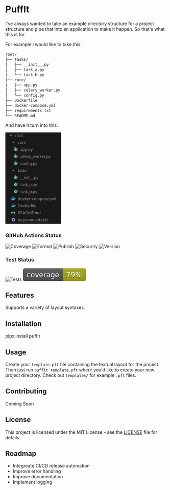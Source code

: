 # PuffIt

I've always wanted to take an example directory structure for a project structure and pipe that into an application to make it happen. So that's what this is for.

For example I would like to take this:

```
root/
├── tasks/
│   ├── __init__.py
│   ├── task_a.py
│   └── task_b.py
├── core/
│   ├── app.py
│   ├── celery_worker.py
│   └── config.py
├── Dockerfile
├── docker-compose.yml
├── requirements.txt
└── README.md
```

And have it turn into this:

![alt text](/docs/imgs/image.png)


### GitHub Actions Status
![Coverage](https://github.com/thechainercygnus/puffit/actions/workflows/coverage.yml/badge.svg) ![Format](https://github.com/thechainercygnus/puffit/actions/workflows/lint_and_format.yml/badge.svg) ![Publish](https://github.com/thechainercygnus/puffit/actions/workflows/publish.yml/badge.svg) ![Security](https://github.com/thechainercygnus/puffit/actions/workflows/security.yml/badge.svg) ![Version](https://github.com/thechainercygnus/puffit/actions/workflows/version.yml/badge.svg)

### Test Status
![Tests](https://github.com/thechainercygnus/puffit/actions/workflows/tests.yml/badge.svg) ![coverage](./docs/badges/coverage.svg)

## Features

Supports a variety of layout syntaxes.

## Installation

pipx install puffit

## Usage

Create your `template.pft` file containing the textual layout for the project. Then just run `puffit template.pft` where you'd like to create your new project directory. Check out `templates/` for example `.pft` files.

## Contributing

Coming Soon

## License

This project is licensed under the MIT License - see the [LICENSE](LICENSE) file for details.

## Roadmap

* Integreate CI/CD release automation
* Improve error handling
* Improve documentation
* Implement logging
